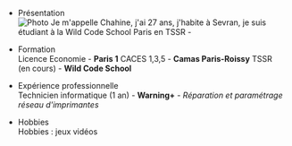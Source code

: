 * Présentation  
  ![Photo](https://i.ibb.co/HkYHHWG/9p-Z0-Ng6-4.jpg) Je m'appelle Chahine, j'ai 27 ans, j'habite à Sevran, je suis étudiant à la Wild Code School Paris en TSSR - 

* Formation  
  Licence Economie - **Paris 1**
  CACES 1,3,5 - **Camas Paris-Roissy**
  TSSR (en cours) - **Wild Code School**

* Expérience professionnelle  
  Technicien informatique (1 an) - **Warning+** - _Réparation et paramétrage réseau d'imprimantes_

* Hobbies  
  Hobbies : jeux vidéos

